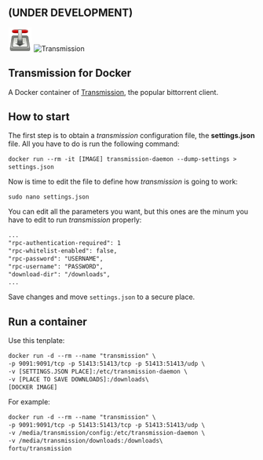 ## (UNDER DEVELOPMENT)

![Transmissionbt logo](https://raw.githubusercontent.com/FoRTu/docker-transmissionbt/master/logo.png) ![Transmission](https://transmissionbt.com/images/transmission.png)

## Transmission for Docker

A Docker container of [Transmission](https://transmissionbt.com/), the popular bittorrent client.

## How to start

The first step is to obtain a *transmission* configuration file, the **settings.json** file. All you have to do is run the following command:

```
docker run --rm -it [IMAGE] transmission-daemon --dump-settings > settings.json
```

Now is time to edit the file to define how *transmission* is going to work:

```
sudo nano settings.json
```

You can edit all the parameters you want, but this ones are the minum you have to edit to run *transmission* properly: 

```
...
"rpc-authentication-required": 1
"rpc-whitelist-enabled": false,
"rpc-password": "USERNAME",
"rpc-username": "PASSWORD",
"download-dir": "/downloads",
...
```

Save changes and move `settings.json` to a secure place.

## Run a container

Use this tenplate:

```
docker run -d --rm --name "transmission" \
-p 9091:9091/tcp -p 51413:51413/tcp -p 51413:51413/udp \
-v [SETTINGS.JSON PLACE]:/etc/transmission-daemon \
-v [PLACE TO SAVE DOWNLOADS]:/downloads\
[DOCKER IMAGE]
```

For example:

```
docker run -d --rm --name "transmission" \
-p 9091:9091/tcp -p 51413:51413/tcp -p 51413:51413/udp \
-v /media/transmission/config:/etc/transmission-daemon \
-v /media/transmission/downloads:/downloads\
fortu/transmission
```
